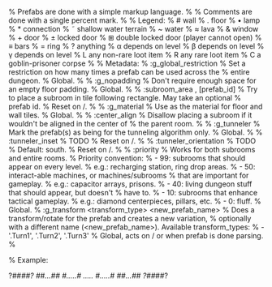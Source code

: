 % Prefabs are done with a simple markup language.
%
% Comments are done with a single percent mark.
%
% Legend:
%    #   wall
%    .   floor
%    •   lamp
%    *   connection
%    ˜   shallow water terrain
%    ~   water
%    ≈   lava
%    &   window
%    +   door
%    ±   locked door
%    ⊞   double locked door (player cannot open)
%    ≡   bars
%    =   ring
%    ?   anything
%    α   depends on level
%    β   depends on level
%    γ   depends on level
%    L   any non-rare loot item
%    R   any rare loot item
%    C   a goblin-prisoner corpse
%
% Metadata:
%    :g_global_restriction <number>
%        Set a restriction on how many times a prefab can be used across the
%        entire dungeon.
%        Global.
%
%    :g_nopadding
%        Don't require enough space for an empty floor padding.
%        Global.
%
%    :subroom_area <x>,<y> <height> <width> [prefab_id]
%        Try to place a subroom in tile following rectangle. May take an optional
%        prefab id.
%        Reset on /.
%
%    :g_material <name>
%        Use <name> as the material for floor and wall tiles.
%        Global.
%
%    :center_align
%        Disallow placing a subroom if it wouldn't be aligned in the center of
%        the parent room.
%
%    :g_tunneler
%        Mark the prefab(s) as being for the tunneling algorithm only.
%        Global.
%
%    :tunneler_inset
%        TODO
%        Reset on /.
%
%    :tunneler_orientation
%        TODO
%        Default: south.
%        Reset on /.
%
%    :priority
%        Works for both subrooms and entire rooms.
%        Priority convention:
%        - 99: subrooms that should appear on every level.
%              e.g.: recharging station, ring drop areas.
%        - 50: interact-able machines, or machines/subrooms
%              that are important for gameplay.
%              e.g.: capacitor arrays, prisons.
%        - 40: living dungeon stuff that should appear, but doesn't
%              have to.
%        - 10: subrooms that enhance tactical gameplay.
%              e.g.: diamond centerpieces, pillars, etc.
%        -  0: fluff.
%        Global.
%    :g_transform <transform_type> <new_prefab_name>
%        Does a transform/rotate for the prefab and creates a new variation,
%        optionally with a different name (<new_prefab_name>). Available transform_types:
%        - '.Turn1', '.Turn2', '.Turn3'
%        Global, acts on / or when prefab is done parsing.
%

% Example:

?##*##?
##...##
#.....#
*.....*
#.....#
##...##
?##*##?
